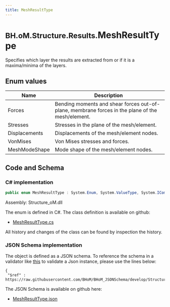 ```yaml
---
title: MeshResultType
---
```


# <small>BH.oM.Structure.Results.</small>**MeshResultType**

Specifies which layer the results are extracted from or if it is a maxima/minima of the layers.

## Enum values

| Name            | Description                                                    |
|-----------------|----------------------------------------------------------------|
| Forces |  Bending moments and shear forces out-of-plane, membrane forces in the plane of the mesh/element.  |
| Stresses |  Stresses in the plane of the mesh/element.  |
| Displacements |  Displacements of the mesh/element nodes.  |
| VonMises |  Von Mises stresses and forces.  |
| MeshModeShape |  Mode shape of the mesh/element nodes.  |


## Code and Schema

### C# implementation

``` C# title="C#"
public enum MeshResultType : System.Enum, System.ValueType, System.IComparable, System.ISpanFormattable, System.IFormattable, System.IConvertible
```

Assembly: Structure_oM.dll

The enum is defined in C#. The class definition is available on github:

- [MeshResultType.cs](https://github.com/BHoM/BHoM/blob/develop/Structure_oM/Results\Mesh\Enums\MeshResultType.cs)

All history and changes of the class can be found by inspection the history.
### JSON Schema implementation

The object is defined as a JSON schema. To reference the schema in a validator like [this](https://www.jsonschemavalidator.net/) to validate a Json instance, please use the lines below:

``` { .json .copy .select } title="JSON Schema"
{
 "$ref" : https://raw.githubusercontent.com/BHoM/BHoM_JSONSchema/develop/Structure_oM/Results/MeshResultType.json}
```

The JSON Schema is available on github here:

- [MeshResultType.json](https://github.com/BHoM/BHoM_JSONSchema/blob/develop/Structure_oM/Results/MeshResultType.json)
